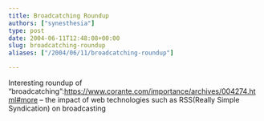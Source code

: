 ```yaml
---
title: Broadcatching Roundup
authors: ["synesthesia"]
type: post
date: 2004-06-11T12:48:08+00:00
slug: broadcatching-roundup 
aliases: ["/2004/06/11/broadcatching-roundup"]

---
```

Interesting roundup of &#8220;broadcatching&#8221;:https://www.corante.com/importance/archives/004274.html#more &#8211; the impact of web technologies such as RSS(Really Simple Syndication) on broadcasting